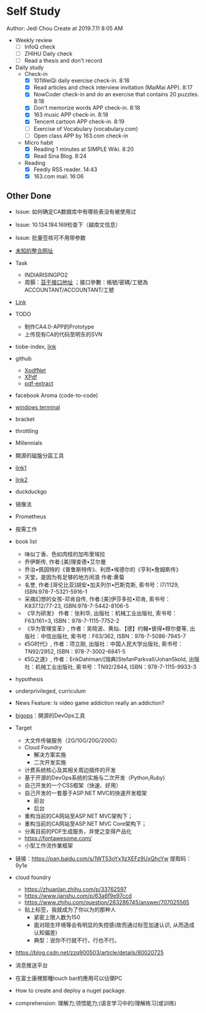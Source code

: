 # Self Study

Author: Jedi Chou
Create at 2019.7.11 8:05 AM

* Weekly review
  -[ ] InfoQ check
  -[ ] ZHIHU Daily check
  -[ ] Read a thesis and don't record

* Daily study
  * Check-in
    -[x] 101WeiQi daily exercise check-in. 8:16
    -[x] Read articles and check interview invitation (MaiMai APP). 8:17
    -[x] NowCoder check-in and do an exercise that contains 20 puzzles. 8:18
    -[x] Don't memorize words APP check-in. 8:18
    -[x] 163 music APP check-in. 8:18
    -[x] Tencent cartoon APP check-in. 8:19
    -[ ] Exercise of Vocabulary (vocabulary.com)
    -[ ] Open class APP by 163.com check-in

  * Micro habit
    -[x] Reading 1 minutes at SIMPLE Wiki. 8:20
    -[x] Read Sina Blog. 8:24

  * Reading
    -[x] Feedly RSS reader. 14:43
    -[x] 163.com mail. 16:06

## Other Done

* Issue: 如何确定CA数据库中有哪些表没有被使用过
* Issue: 10.134.184.169检查下（越南文信息）
* Issue: 批量签核可不用带参数
* [未知的整合网址](eisp.idpbg.efoxconn.com)
* Task
  * INDIARISINGPO2
  * 周顥：[苔干接口地址](http://10.39.7.37:8000/Info/AccreditInfo.asmx) ；接口參數：帳號/密碼/工號為  ACCOUNTANT/ACCOUNTANT/工號
* [Link](http://10.130.14.103/AccountIngCtrl/AccountIngCtrl.asmx?op=QueryEmp4Union)

* TODO
  * 制作CA4.0-APP的Prototype
  * 上传现有CA的代码至明东的SVN
* tiobe-index, [link](https://www.tiobe.com/tiobe-index/)
* github
  * [XpdfNet](https://github.com/gqy117/XpdfNet)
  * [XPdf](https://github.com/fzani/xpdf)
  * [pdf-extract](https://github.com/poulfoged/pdf-extract)
* facebook Aroma (code-to-code)
* [windows terminal](https://github.com/microsoft/Terminal)
* bracket
* throttling
* Millennials 
* 開源的磁盤分區工具
* [link1](http://audio-video.gnu.org/)
* [link2](https://email.163.com/#style=6)
* duckduckgo
* 镜像法
* Prometheus
* 按需工作

* book list
  * 味似丁香、色如肉桂的加布里埃拉
  * 乔伊斯传, 作者:[美]理查德•艾尔曼
  * 乔治•佩因特的《普鲁斯特传》、利昂•埃德尔的《亨利•詹姆斯传》
  * 天堂，是因为有足够的地方闲浪 作者:黄菊
  * 名誉, 作者:[哥伦比亚]胡安•加夫列尔•巴斯克斯, 索书号：I7/1129, ISBN:978-7-5321-5916-1
  * 采摘幻想的女孩-邓肯自传, 作者:[美]伊莎多拉•邓肯, 索书号：K837.12/77-23, ISBN:978-7-5442-8106-5
  * 《华为研发》 作者：张利华, 出版社：机械工业出版社, 索书号：F63/161=3, ISBN：978-7-1115-7752-2
  * 《华为管理变革》, 作者：吴晓波、黄灿、【德】约翰•彼得•穆尔曼等, 出版社：中信出版社, 索书号：F63/362, ISBN：978-7-5086-7945-7
  * 《5G时代》, 作者：项立刚, 出版社：中国人民大学出版社, 索书号：TN92/2952, ISBN：978-7-3002-6841-5
  * 《5G之道》, 作者：ErikDahlman/[瑞典]StefanParkvall/JohanSkold, 出版社：机械工业出版社, 索书号：TN92/2844, ISBN：978-7-1115-9933-3

* hypothesis
* underprivileged, curriculum
* News Feature: Is video game addiction really an addiction?
* [bigops](http://www.bigops.com/)：開源的DevOps工具

* Target
  * 大文件传输服务（2G/10G/20G/200G）
  * Cloud Foundry
    * 解决方案实施
    * 二次开发实施
  * 计费系统核心及其相关周边插件的开发
  * 基于开源的DevOps系统的实施与二次开发（Python,Ruby)
  * 自己开发的一个CSS框架（快速、好用）
  * 自己开发的一套基于ASP.NET MVC的快速开发框架
    * 前台
    * 后台
  * 重构当前的CA网站至ASP.NET MVC架构下；
  * 重构当前的CA网站至ASP.NET MVC Core架构下；
  * 分离目前的PDF生成服务，并使之变得产品化
  * https://fontawesome.com/
  * 小型工作流作業框架

* 链接：https://pan.baidu.com/s/1WT53oYx1lzXEFz9UxQhcYw     提取码：9y1e 

* cloud foundry
  * https://zhuanlan.zhihu.com/p/33762597
  * https://www.jianshu.com/p/63a6f9e97ccd
  * https://www.zhihu.com/question/283286745/answer/707025565
  * 贴上标签，我就成为了你以为的那种人
    * 紧密上限人数为150
    * 面对陌生环境等会有明显的失控感(故而通过标签加速认识, 从而造成认知偏差)
    * 典型：说你不行就不行，行也不行。

* https://blog.csdn.net/zzq900503/article/details/80020725
* 消息推送平台
* 在富士康裡那種touch bar的應用可以佔領PC
* How to create and deploy a nuget package.

* comprehension: 理解力;领悟能力;(语言学习中的)理解练习(或训练)
